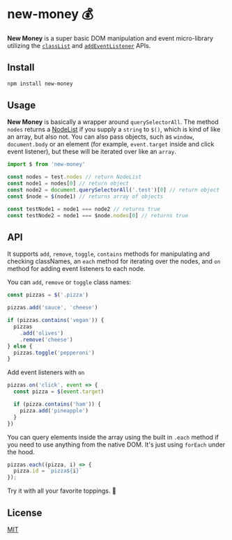 # new-money 💰

**New Money** is a super basic DOM manipulation and event micro-library utilizing the [`classList`](https://developer.mozilla.org/en-US/docs/Web/API/Element/classList) and [`addEventListener`](https://developer.mozilla.org/en-US/docs/Web/API/EventTarget/addEventListener) APIs.

## Install
```sh
npm install new-money
```

## Usage
**New Money** is basically a wrapper around `querySelectorAll`. The method `nodes` returns a [NodeList](https://developer.mozilla.org/en-US/docs/Web/API/NodeList) if you supply a `string` to `$()`, which is kind of like an array, but also not. You can also pass objects, such as `window`, `document.body` or an element (for example, `event.target` inside and click event listener), but these will be iterated over like an `array`.

```js
import $ from 'new-money'

const nodes = test.nodes // return NodeList
const node1 = nodes[0] // return object
const node2 = document.querySelectorAll('.test')[0] // return object
const $node = $(node1) // returns array of objects

const testNode1 = node1 === node2 // returns true
const testNode2 = node1 === $node.nodes[0] // returns true
```

## API
It supports `add`, `remove`, `toggle`, `contains` methods for manipulating and checking classNames, an `each` method for iterating over the nodes, and `on` method for adding event listeners to each node.

You can `add`, `remove` or `toggle` class names:
```js
const pizzas = $('.pizza')

pizzas.add('sauce', 'cheese')

if (pizzas.contains('vegan')) {
  pizzas
    .add('olives')
    .remove('cheese')
} else {
  pizzas.toggle('pepperoni')
}
```

Add event listeners with `on`

```js
pizzas.on('click', event => {
  const pizza = $(event.target)

  if (pizza.contains('ham')) {
    pizza.add('pineapple')
  }
})
```

You can query elements inside the array using the built in `.each` method if you need to use anything from the native DOM. It's just using `forEach` under the hood.

```js
pizzas.each((pizza, i) => {
  pizza.id = `pizza${i}`
});

```

Try it with all your favorite toppings. 🍕

## License
[MIT](https://github.com/bitmap/new-money/blob/master/LICENSE)

